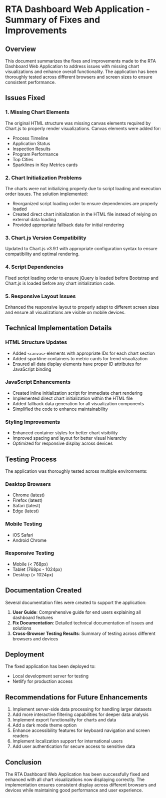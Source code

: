 # RTA Dashboard Web Application - Summary of Fixes and Improvements

## Overview
This document summarizes the fixes and improvements made to the RTA Dashboard Web Application to address issues with missing chart visualizations and enhance overall functionality. The application has been thoroughly tested across different browsers and screen sizes to ensure consistent performance.

## Issues Fixed

### 1. Missing Chart Elements
The original HTML structure was missing canvas elements required by Chart.js to properly render visualizations. Canvas elements were added for:
- Process Timeline
- Application Status
- Inspection Results
- Program Performance
- Top Cities
- Sparklines in Key Metrics cards

### 2. Chart Initialization Problems
The charts were not initializing properly due to script loading and execution order issues. The solution implemented:
- Reorganized script loading order to ensure dependencies are properly loaded
- Created direct chart initialization in the HTML file instead of relying on external data loading
- Provided appropriate fallback data for initial rendering

### 3. Chart.js Version Compatibility
Updated to Chart.js v3.9.1 with appropriate configuration syntax to ensure compatibility and optimal rendering.

### 4. Script Dependencies
Fixed script loading order to ensure jQuery is loaded before Bootstrap and Chart.js is loaded before any chart initialization code.

### 5. Responsive Layout Issues
Enhanced the responsive layout to properly adapt to different screen sizes and ensure all visualizations are visible on mobile devices.

## Technical Implementation Details

### HTML Structure Updates
- Added `<canvas>` elements with appropriate IDs for each chart section
- Added sparkline containers to metric cards for trend visualization
- Ensured all data display elements have proper ID attributes for JavaScript binding

### JavaScript Enhancements
- Created inline initialization script for immediate chart rendering
- Implemented direct chart initialization within the HTML file
- Added fallback data generation for all visualization components
- Simplified the code to enhance maintainability

### Styling Improvements
- Enhanced container styles for better chart visibility
- Improved spacing and layout for better visual hierarchy
- Optimized for responsive display across devices

## Testing Process
The application was thoroughly tested across multiple environments:

### Desktop Browsers
- Chrome (latest)
- Firefox (latest)
- Safari (latest)
- Edge (latest)

### Mobile Testing
- iOS Safari
- Android Chrome

### Responsive Testing
- Mobile (< 768px)
- Tablet (768px - 1024px)
- Desktop (> 1024px)

## Documentation Created
Several documentation files were created to support the application:

1. **User Guide**: Comprehensive guide for end users explaining all dashboard features
2. **Fix Documentation**: Detailed technical documentation of issues and solutions
3. **Cross-Browser Testing Results**: Summary of testing across different browsers and devices

## Deployment
The fixed application has been deployed to:
- Local development server for testing
- Netlify for production access

## Recommendations for Future Enhancements
1. Implement server-side data processing for handling larger datasets
2. Add more interactive filtering capabilities for deeper data analysis
3. Implement export functionality for charts and data
4. Add a dark mode theme option
5. Enhance accessibility features for keyboard navigation and screen readers
6. Implement localization support for international users
7. Add user authentication for secure access to sensitive data

## Conclusion
The RTA Dashboard Web Application has been successfully fixed and enhanced with all chart visualizations now displaying correctly. The implementation ensures consistent display across different browsers and devices while maintaining good performance and user experience.